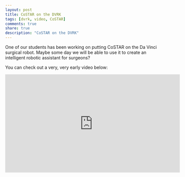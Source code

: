```yaml
---
layout: post
title: CoSTAR on the DVRK
tags: [dvrk, video, CoSTAR]
comments: true
share: true
description: "CoSTAR on the DVRK"
---
```


One of our students has been working on putting CoSTAR on the Da Vinci surgical robot. Maybe some day we will be able to use it to create an intelligent robotic assistant for surgeons?

You can check out a very, very early video below:

<iframe width="560" height="315" src="https://www.youtube.com/embed/inrA69c4-Kg" frameborder="0" allowfullscreen></iframe>


